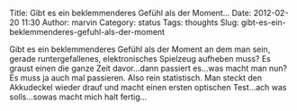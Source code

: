 Title: Gibt es ein beklemmenderes Gefühl als der Moment...
Date: 2012-02-20 11:30
Author: marvin
Category: status
Tags: thoughts
Slug: gibt-es-ein-beklemmenderes-gefuhl-als-der-moment

Gibt es ein beklemmenderes Gefühl als der Moment an dem man sein, gerade
runtergefallenes, elektronisches Spielzeug aufheben muss? Es graust
einen die ganze Zeit davor...dann passiert es...was macht man nun? Es
muss ja auch mal passieren. Also rein statistisch. Man steckt den
Akkudeckel wieder drauf und macht einen ersten optischen Test...ach was
solls...sowas macht mich halt fertig...

